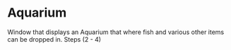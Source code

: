 # Aquarium
Window that displays an Aquarium that where fish and various other items can be dropped in.
Steps (2 - 4)
